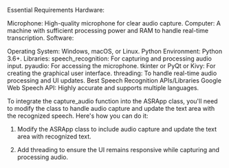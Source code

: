 Essential Requirements
Hardware:

  Microphone: High-quality microphone for clear audio capture.
  Computer: A machine with sufficient processing power and RAM to handle real-time transcription.
Software:

  Operating System: Windows, macOS, or Linux.
  Python Environment: Python 3.6+.
  Libraries:
    speech_recognition: For capturing and processing audio input.
    pyaudio: For accessing the microphone.
    tkinter or PyQt or Kivy: For creating the graphical user interface.
    threading: To handle real-time audio processing and UI updates.
  Best Speech Recognition APIs/Libraries
    Google Web Speech API: Highly accurate and supports multiple languages.

To integrate the capture_audio function into the ASRApp class, you'll need to modify the class to handle audio capture and update the text area with the recognized speech. Here's how you can do it:

1. Modify the ASRApp class to include audio capture and update the text area with recognized text.

2. Add threading to ensure the UI remains responsive while capturing and processing audio.
